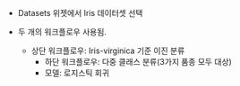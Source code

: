 * Datasets 위젯에서 Iris 데이터셋 선택

* 두 개의 워크플로우 사용됨.
  - 상단 워크플로우: Iris-virginica 기준 이진 분류
	- 하단 워크플로우: 다중 클래스 분류(3가지 품종 모두 대상)
	- 모델: 로지스틱 회귀

